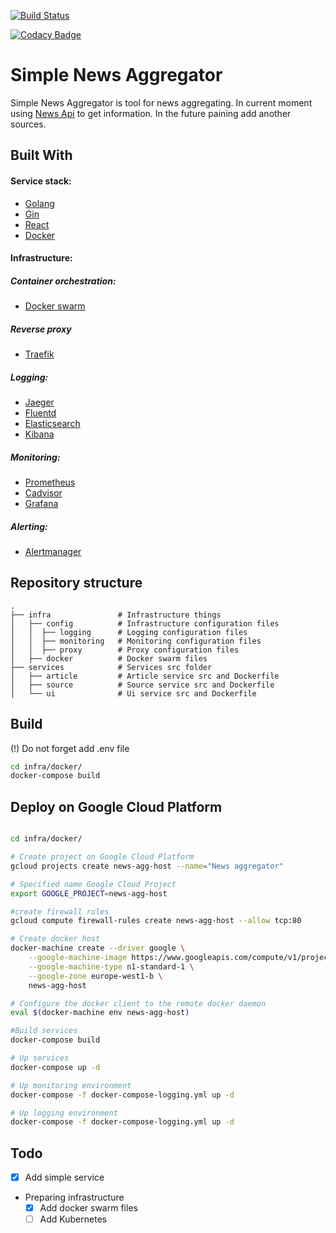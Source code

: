 [![Build Status](https://travis-ci.org/daniilperestoronin/go-news-aggregator.svg?branch=master)](https://travis-ci.org/daniilperestoronin/go-news-aggregator)

[![Codacy Badge](https://api.codacy.com/project/badge/Grade/e9f6f69e284240249b110695d6f8ecce)](https://app.codacy.com/app/daniilperestoronin/news-aggregator?utm_source=github.com&utm_medium=referral&utm_content=daniilperestoronin/news-aggregator&utm_campaign=Badge_Grade_Dashboard)

# Simple News Aggregator

Simple News Aggregator is tool for news aggregating. 
In current moment using [News Api](https://newsapi.org/) to get information.
In the future paining add another sources.

## Built With

#### Service stack:
- [Golang]()
- [Gin]()
- [React]()
- [Docker]()

#### Infrastructure:

##### Container orchestration:
- [Docker swarm]()

##### Reverse proxy
- [Traefik]()

##### Logging:
- [Jaeger]()
- [Fluentd]()
- [Elasticsearch]()
- [Kibana]()

##### Monitoring:
- [Prometheus]()
- [Cadvisor]()
- [Grafana]()

##### Alerting:
- [Alertmanager]()


## Repository structure

    .
    ├── infra               # Infrastructure things
    │   ├── config          # Infrastructure configuration files
    │   │  ├── logging      # Logging configuration files
    │   │  ├── monitoring   # Monitoring configuration files
    │   │  ├── proxy        # Proxy configuration files
    │   ├── docker          # Docker swarm files
    ├── services            # Services src folder
    │   ├── article         # Article service src and Dockerfile
    │   ├── source          # Source service src and Dockerfile
    │   └── ui              # Ui service src and Dockerfile

## Build

(!) Do not forget add .env file

```bash
cd infra/docker/
docker-compose build
```

## Deploy on Google Cloud Platform

```bash

cd infra/docker/

# Create project on Google Cloud Platform
gcloud projects create news-agg-host --name="News aggregator"

# Specified name Google Cloud Project 
export GOOGLE_PROJECT=news-agg-host

#create firewall rules
gcloud compute firewall-rules create news-agg-host --allow tcp:80

# Create docker host
docker-machine create --driver google \
    --google-machine-image https://www.googleapis.com/compute/v1/projects/ubuntu-os-cloud/global/images/family/ubuntu-1604-lts \
    --google-machine-type n1-standard-1 \
    --google-zone europe-west1-b \
    news-agg-host

# Configure the docker client to the remote docker daemon
eval $(docker-machine env news-agg-host)

#Build services
docker-compose build

# Up services
docker-compose up -d

# Up monitoring environment
docker-compose -f docker-compose-logging.yml up -d

# Up logging environment
docker-compose -f docker-compose-logging.yml up -d
```

## Todo
- [x] Add simple service
- Preparing infrastructure
  - [x] Add docker swarm files
  - [ ] Add Kubernetes 
